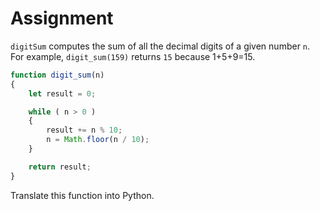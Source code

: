 # Assignment

`digitSum` computes the sum of all the decimal digits of a given number `n`.
For example, `digit_sum(159)` returns `15` because 1+5+9=15.

```javascript
function digit_sum(n)
{
    let result = 0;

    while ( n > 0 )
    {
        result += n % 10;
        n = Math.floor(n / 10);
    }

    return result;
}
```

Translate this function into Python.
